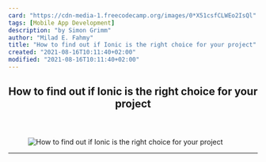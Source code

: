 ```yaml
---
card: "https://cdn-media-1.freecodecamp.org/images/0*X51csfCLWEo2IsQl"
tags: [Mobile App Development]
description: "by Simon Grimm"
author: "Milad E. Fahmy"
title: "How to find out if Ionic is the right choice for your project"
created: "2021-08-16T10:11:40+02:00"
modified: "2021-08-16T10:11:40+02:00"
---
```

<div class="site-wrapper">
<main id="site-main" class="site-main outer">
<div class="inner">
<article class="post-full post tag-mobile-app-development tag-angular tag-javascript tag-web-development tag-tech ">
<header class="post-full-header">
<h1 class="post-full-title">How to find out if Ionic is the right choice for your project</h1>
</header>
<figure class="post-full-image">
<picture>
<source media="(max-width: 700px)" sizes="1px" srcset="data:image/gif;base64,R0lGODlhAQABAIAAAAAAAP///yH5BAEAAAAALAAAAAABAAEAAAIBRAA7 1w">
<source media="(min-width: 701px)" sizes="(max-width: 800px) 400px,
(max-width: 1170px) 700px,
1400px" srcset="https://cdn-media-1.freecodecamp.org/images/0*X51csfCLWEo2IsQl 300w,
https://cdn-media-1.freecodecamp.org/images/0*X51csfCLWEo2IsQl 600w,
https://cdn-media-1.freecodecamp.org/images/0*X51csfCLWEo2IsQl 1000w,
https://cdn-media-1.freecodecamp.org/images/0*X51csfCLWEo2IsQl 2000w">
<img onerror="this.style.display='none'" src="https://cdn-media-1.freecodecamp.org/images/0*X51csfCLWEo2IsQl" alt="How to find out if Ionic is the right choice for your project">
</picture>
</figure>
<section class="post-full-content">
<div class="post-content medium-migrated-article">
</div>
<hr>
</section>
</article>
</div>
</main>
</div>
<!-- Google Tag Manager (noscript) -->
<!-- End Google Tag Manager (noscript) -->
